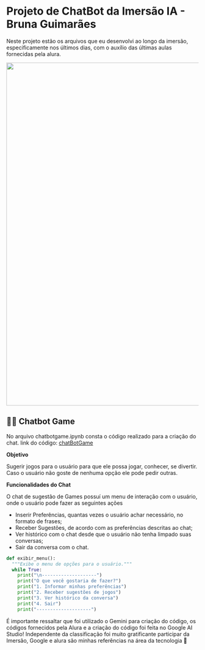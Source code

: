 # Projeto de ChatBot da Imersão IA - Bruna Guimarães
Neste projeto estão os arquivos que eu desenvolvi ao longo da imersão, especificamente nos últimos dias, com o auxílio das últimas aulas fornecidas pela alura.

<img src="https://th.bing.com/th/id/OIG3.vShW338FY9nsUqhHdZ0R?w=1024&h=1024&rs=1&pid=ImgDetMain" heigth="900" width="900">

## 👩‍💻 Chatbot Game
No arquivo chatbotgame.ipynb consta o código realizado para a criação do chat.
link do código: [chatBotGame](https://github.com/brunagmrs/projetoSugestaoGames/blob/main/chatBotGame.ipynb)

**Objetivo**

Sugerir jogos para o usuário para que ele possa jogar, conhecer, se divertir. Caso o usuário não goste de nenhuma opção ele pode pedir outras.

**Funcionalidades do Chat**

O chat de sugestão de Games possuí um menu de interação com o usuário, onde o usuário pode fazer as seguintes ações

- Inserir Preferências, quantas vezes o usuário achar necessário, no formato de frases;
- Receber Sugestões, de acordo com as preferências descritas ao chat;
- Ver histórico com o chat desde que o usuário não tenha limpado suas conversas;
- Sair da conversa com o chat.

```python
def exibir_menu():
  """Exibe o menu de opções para o usuário."""
  while True:
    print("\n--------------------")
    print("O que você gostaria de fazer?")
    print("1. Informar minhas preferências")
    print("2. Receber sugestões de jogos")
    print("3. Ver histórico da conversa")
    print("4. Sair")
    print("--------------------")
```


É importante ressaltar que foi utilizado o Gemini para criação do código, os códigos fornecidos pela Alura e a criação do código foi feita no Google AI Studio! Independente da classificação foi muito gratificante participar da Imersão, Google e alura são minhas referências na área da tecnologia 💙
